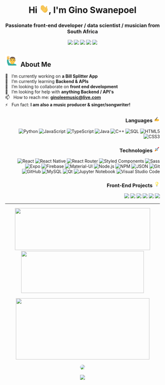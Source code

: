 <h1 align="center">Hi <img src="https://raw.githubusercontent.com/ABSphreak/ABSphreak/master/gifs/Hi.gif" width="30px">, I'm Gino Swanepoel</h1>
<h3 align="center">Passionate front-end developer / data scientist / musician from South Africa</h3>

<p align="center">
<a href="https://ginoleeswan.github.io/portfolio-website-aug-2021/#/" target="_blank"><img src="https://img.shields.io/badge/-Website-3423A6?style=flat&logo=Google-Chrome&logoColor=white"/></a>
<a href="https://linkedin.com/in/ginoswanepoel" target="_blank"><img src="https://img.shields.io/badge/-Gino%20Swanepoel-0077B5?style=flat&logo=Linkedin&logoColor=white"/></a>
<a href="mailto:ginoleemusic@gmail.com" target="_blank"><img src="https://img.shields.io/badge/-ginoleemusic@gmail.com-D14836?style=flat&logo=Gmail&logoColor=white"/></a>
<a href="https://instagram.com/mrginolee" target="_blank"><img src="https://img.shields.io/badge/-@mrginolee_-E4405F?style=flat&logo=Instagram&logoColor=white"/></a>
<a href="https://twitter.com/mrginolee" target="_blank"><img src="https://img.shields.io/badge/-@mrginolee_-blue?style=flat&logo=Twitter&logoColor=white"/></a>
</a>
</p>

<!-- <p align="left"> <img src="https://komarev.com/ghpvc/?username=ginoleeswan&label=Profile%20views&color=0e75b6&style=flat" alt="ginoleeswan" /> </p> -->

<!-- <p align="left"> <a href="https://github.com/ryo-ma/github-profile-trophy"><img src="https://github-profile-trophy.vercel.app/?username=ginoleeswan&margin-w=15&row=1" alt="ginoleeswan" /></a> </p> -->

## <img src="./gifs/man_raising_hand.gif" width="40px"/> &nbsp;About Me

🔭 &nbsp; I’m currently working on **a Bill Splitter App** \
🌱 &nbsp; I’m currently learning **Backend & APIs**\
👯 &nbsp; I’m looking to collaborate on **front end development**\
🤝 &nbsp; I’m looking for help with **anything Backend / API's**\
📫 &nbsp; How to reach me: **ginoleemusic@live.com**\
⚡ &nbsp; Fun fact: **I am also a music producer & singer/songwriter!**

<div align="right">

### Languages <img src="./gifs/writing_hand.gif" width="20px"/>

![Python](https://img.shields.io/badge/-Python-000?&logo=Python)
![JavaScript](https://img.shields.io/badge/-JavaScript-000?&logo=JavaScript)
![TypeScript](https://img.shields.io/badge/-TypeScript-000?&logo=TypeScript)
![Java](https://img.shields.io/badge/-Java-000?&logo=Java&logoColor=007396)
![C++](https://img.shields.io/badge/-C++-000?&logo=c%2b%2b&logoColor=00599C)
![SQL](https://img.shields.io/badge/-SQL-000?&logo=MySQL)
![HTML5](https://img.shields.io/badge/-HTML5-000?&logo=HTML5)
![CSS3](https://img.shields.io/badge/-CSS3-000?&logo=CSS3)

### Technologies <img src="./gifs/rocket.gif" width="20px"/>

![React](https://img.shields.io/badge/-React-000?&logo=React)
![React Native](https://img.shields.io/badge/-React_Native-000?&logo=React)
![React Router](https://img.shields.io/badge/-React_Router-000?&logo=React-Router)
![Styled Components](https://img.shields.io/badge/-Styled_Components-000?&logo=Styled-Components)
![Sass](https://img.shields.io/badge/-Sass-000?&logo=Sass)
![Expo](https://img.shields.io/badge/-Expo-000?&logo=Expo)
![Firebase](https://img.shields.io/badge/-Firebase-000?&logo=Firebase)
![Material-UI](https://img.shields.io/badge/-Material--UI-000?&logo=MaterialUI)
![Node.js](https://img.shields.io/badge/-Node.js-000?&logo=node.js)
![NPM](https://img.shields.io/badge/-NPM-000?&logo=npm)
![JSON](https://img.shields.io/badge/-JSON-000?&logo=json)
![Git](https://img.shields.io/badge/-Git-000?&logo=Git)
![GitHub](https://img.shields.io/badge/-GitHub-000?logo=github)
![MySQL](https://img.shields.io/badge/-MySQL-000?&logo=MySQL)
![Qt](https://img.shields.io/badge/-Qt-000?&logo=Qt)
![Jupyter Notebook](https://img.shields.io/badge/-Jupyter-000?&logo=Jupyter)
![Visual Studio Code](https://img.shields.io/badge/-Visual%20Studio%20Code-000?logo=visual-studio-code)

### Front-End Projects <img src="./gifs/light_bulb.gif" width="20px"/>

[![](https://img.shields.io/badge/-🌐%20Portfolio%20Website-000)](https://ginoleeswan.github.io/portfolio-website-aug-2021/#/)
[![](https://img.shields.io/badge/-🦠%20COVID_19%20Tracker-000)](https://covid-19-tracker-3342b.web.app/)
[![](https://img.shields.io/badge/-💬%20Chat%20App-000)](https://react-firechat-b7d2c.web.app/)
[![](https://img.shields.io/badge/-💰%20Expense%20Tracker-000)](https://ginoleeswan.github.io/expense-tracker-react/)
[![](https://img.shields.io/badge/-⛅%20Weather%20App-000)](https://ginoleeswan.github.io/weather-app-basic/)
[![](https://img.shields.io/badge/-📝%20Todo%20App-000)](https://ginoleeswan.github.io/todo-list-basic/)

</div>

---

<p align="center">
<a href="https://github.com/ginoleeswan">
<img height="137px"  width="440px" src="https://github-readme-stats.vercel.app/api?username=ginoleeswan&hide_title=true&hide_border=true&line_height=21" /><img height="137px" width="400px" src="https://github-readme-stats.vercel.app/api/top-langs/?username=ginoleeswan&hide_title=true&hide_border=true&layout=compact&langs_count=6" />
</a>
</p>

<p align="center">
<a href="https://github.com/ginoleeswan">
<img height="200px"  width="435px"
  src="https://cr-ss-service.azurewebsites.net/api/ScreenShot?widget=summary&username=ginoleeswan&style=--border-radius:10px"
/>
</a>
</p>

<p align="center">
<a href="https://github.com/ginoleeswan">
<img style="border-radius:20px" src="https://cr-skills-chart-widget.azurewebsites.net/api/api?username=ginoleeswan&height=80&padding=20"/>
</a>
</p>

<p align='center'><img src='https://visitor-badge.laobi.icu/badge?page_id=ginoleeswan'></p>

<!-- <p><img align="center" src="https://github-readme-streak-stats.herokuapp.com/?user=ginoleeswan&" alt="ginoleeswan" /></p> -->
